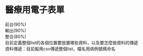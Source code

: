 # 醫療用電子表單
前台(90%)   
輸出(90%)  
整合(80%)  
目前定義整個list的各個位置要放置哪些資料，以及要怎麼做資料的傳遞  
資料傳遞：目前擬用csv傳遞整個list，檔名用病例號碼命名
